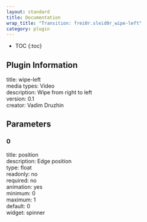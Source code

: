 ```yaml
---
layout: standard
title: Documentation
wrap_title: "Transition: frei0r.sleid0r_wipe-left"
category: plugin
---
```

* TOC
{:toc}

## Plugin Information

title: wipe-left  
media types:
Video  
description: Wipe from right to left  
version: 0.1  
creator: Vadim Druzhin  

## Parameters

### 0

title: position    
description:
Edge position  
type: float  
readonly: no  
required: no  
animation: yes  
minimum: 0  
maximum: 1  
default: 0  
widget: spinner  

